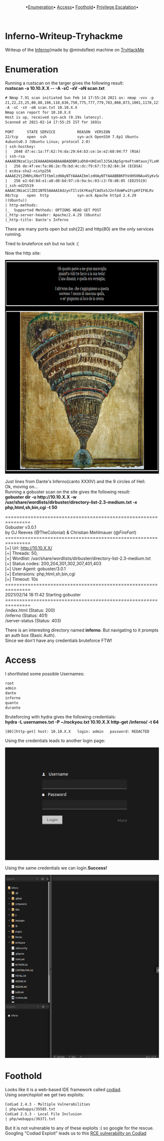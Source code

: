 <p align="center">
    •<a href="#enumeration">Enumeration</a>•
    <a href="#access">Access</a>•
    <a href="#foothold">Foothold</a>•
    <a href="#privilege escalation">Privilege Escalation</a>•
</p><br>

# Inferno-Writeup-Tryhackme
Writeup of the <a href="https://tryhackme.com/room/inferno" target="_blank">Inferno</a>(made by @mindsflee) machine on <a href="https://tryhackme.com" targer="_blank">TryHackMe</a>


# Enumeration
Running a rustscan on the targer gives the following result:
<br><strong>rustscan -a 10.10.X.X -- -A -sC -sV -oN scan.txt</strong>

```
# Nmap 7.91 scan initiated Sun Feb 14 17:55:24 2021 as: nmap -vvv -p 21,22,23,25,80,88,106,110,636,750,775,777,779,783,808,873,1001,1178,1210,1236,194,1300,1314,1313,1529,2000,2003,2121,2150,2601,2602,2600,2604,2603,2605,2606,2607,2608,2988,2989,4224,4557,4559,4600,5051,5052,5151,5354,5355,5432,5555,5667,5666,5674,5675,5680,4949,6346,6514,6566,6667,8021,8081,8088,8990,9098,9359,9418,9673,10081,10082,10083,11201,15345,17001,17002,17003,17004,20011,20012,24554,27374,30865,57000,60177,60179 -A -sC -sV -oN scan.txt 10.10.X.X
Nmap scan report for 10.10.X.X
Host is up, received syn-ack (0.19s latency).
Scanned at 2021-02-14 17:55:25 IST for 1691s

PORT      STATE SERVICE          REASON  VERSION
22/tcp    open  ssh              syn-ack OpenSSH 7.6p1 Ubuntu 4ubuntu0.3 (Ubuntu Linux; protocol 2.0)
| ssh-hostkey: 
|   2048 d7:ec:1a:7f:62:74:da:29:64:b3:ce:1e:e2:68:04:f7 (RSA)
| ssh-rsa AAAAB3NzaC1yc2EAAAADAQABAAABAQDBR1uDh8+UHIoUl3J5AJApSgrmxFtvWtauxjTLxH9B5s9E0SThz3fljXo7uSL+2hjphfHyqrdAxoCGQJgRn/o5xGDSpoSoORBIxv1LVaZJlt/eIEhjDP48NP9l/wTRki9zZl5sNVyyyy/lobAj6BYH+dU3g++2su9Wcl0wmFChG5B2Kjrd9VSr6TC0XJpGfQxu+xJy29XtoTzKEiZCoLz3mZT7UqwsSgk38aZjEMKP9QDc0oa5v4JmKy4ikaR90CAcey9uIq8YQtSj+US7hteruG/HLo1AmOn9U3JAsVTd4vI1kp+Uu2vWLaWWjhfPqvbKEV/fravKSPd0EQJmg1eJ
|   256 de:4f:ee:fa:86:2e:fb:bd:4c:dc:f9:67:73:02:84:34 (ECDSA)
| ecdsa-sha2-nistp256 AAAAE2VjZHNhLXNoYTItbmlzdHAyNTYAAAAIbmlzdHAyNTYAAABBBKFhVdH50NAu45yKvSeeMqyvWl1aCZ1wyrHw2MzGY5DVosjZf/rUzrdDRS0u9QoIO4MpQAvEi7w7YG7zajosRN8=
|   256 e2:6d:8d:e1:a8:d0:bd:97:cb:9a:bc:03:c3:f8:d8:85 (ED25519)
|_ssh-ed25519 AAAAC3NzaC1lZDI1NTE5AAAAIAdzynTIlsSkYKaqfCAdSx5J2nfdoWFw1FcpKFIF8LRv
80/tcp    open  http             syn-ack Apache httpd 2.4.29 ((Ubuntu))
| http-methods: 
|_  Supported Methods: OPTIONS HEAD GET POST
|_http-server-header: Apache/2.4.29 (Ubuntu)
|_http-title: Dante's Inferno
```
There are many ports open but ssh(22) and http(80) are the only services running.

Tried to bruteforce ssh but no luck :(

Now the http site:<br>
<p align="center"><img src="webimg.png" height="700" width="800" alt="frontpage"></p>
Just lines from Dante's Inferno(canto XXXIV) and the 9 circles of Hell.<br>
Ok, moving on...<br>
Running a gobuster scan on the site gives the following result:<br>
<strong>gobuster dir -u http://10.10.X.X -w /usr/share/wordlists/dirbuster/directory-list-2.3-medium.txt -x php,html,sh,bin,cgi -t 50</strong><br>

===============================================================<br>
Gobuster v3.0.1<br>
by OJ Reeves (@TheColonial) & Christian Mehlmauer (@_FireFart_)<br>
===============================================================<br>
[+] Url:            http://10.10.X.X/<br>
[+] Threads:        50,<br>
[+] Wordlist:       /usr/share/wordlists/dirbuster/directory-list-2.3-medium.txt<br>
[+] Status codes:   200,204,301,302,307,401,403<br>
[+] User Agent:     gobuster/3.0.1<br>
[+] Extensions:     php,html,sh,bin,cgi<br>
[+] Timeout:        10s<br>
===============================================================<br>
2021/02/14 18:11:42 Starting gobuster<br>
===============================================================<br>
/index.html (Status: 200)<br>
/inferno (Status: 401)<br>
/server-status (Status: 403)<br>

There is an interesting directory named <strong>inferno</strong>.
But navigating to it prompts an auth box (Basic Auth).<br>
Since we don't have any credentials bruteforce FTW!<br>
# Access
I shortlisted some possible Usernames:
```
root
admin
dante 
inferno
quanto
durante
```
Bruteforcing with hydra gives the following credentials:<br>
<strong>hydra -L usernames.txt -P ~/rockyou.txt 10.10.X.X http-get /inferno/ -t 64</strong>
```
[80][http-get] host: 10.10.X.X   login: admin   password: REDACTED
```
Using the credentials leads to another login page:<br>
<p align="center"><img src="loginpage.png" alt="codiad">
<br></p>
Using the same credentials we can login.<b>Success!</b>
<p align="center"><img src="codiad.png" height="600" width="800" alt="codiad_content"></p>

# Foothold

Looks like it is a web-based IDE framework called <a href="http://codiad.com">codiad</a>.<br>
Using <i>searchsploit</i> we get two exploits:
```
Codiad 2.4.3 - Multiple Vulnerabilities                                                                           | php/webapps/35585.txt
Codiad 2.5.3 - Local File Inclusion                                                                               | php/webapps/36371.txt
```
But it is not vulnerable to any of these exploits :( so google for the rescue. Googling "Codiad Exploit" leads us to this <a href="https://github.com/WangYihang/Codiad-Remote-Code-Execute-Exploit">RCE vulnerability on Codiad</a>
<br>
